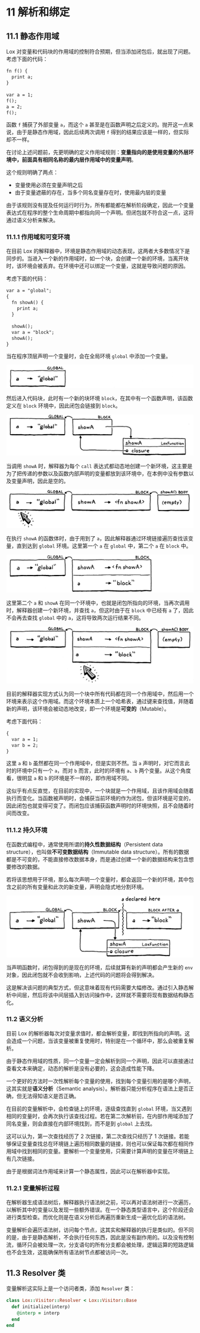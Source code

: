 # 11 解析和绑定

## 11.1 静态作用域

Lox 对变量和代码块的作用域的控制符合预期，但当添加闭包后，就出现了问题。考虑下面的代码：

```
fn f() {
  print a;
}

var a = 1;
f();
a = 2;
f();
```

函数 `f` 捕获了外部变量 `a`，而这个 `a` 甚至是在函数声明之后定义的。抛开这一点来说，由于是静态作用域，因此后续两次调用 `f` 得到的结果应该是一样的，但实际却不一样。

在讨论上述问题前，先更明确的定义作用域规则：**变量指向的是使用变量的外层环境中，前面具有相同名称的最内层作用域中的变量声明**。

这个规则明确了两点：

-   变量使用必须在变量声明之后
-   由于变量遮蔽的存在，当多个同名变量存在时，使用最内层的变量

由于该规则没有提及任何运行时行为，所有都能都在解析阶段确定，因此一个变量表达式在程序的整个生命周期中都指向同一个声明。但闭包就不符合这一点，这将通过语义分析来解决。

### 11.1.1 作用域和可变环境

在目前 Lox 的解释器中，环境是静态作用域的动态表现，这两者大多数情况下是同步的。当进入一个新的作用域时，如一个块，会创建一个新的环境，当离开块时，该环境会被丢弃。在环境中还可以绑定一个变量，这就是导致问题的原因。

考虑下面的代码：

```
var a = "global";
{
  fn showA() {
    print a;
  }

  showA();
  var a = "block";
  showA();
}
```

当在程序顶层声明一个变量时，会在全局环境 `global` 中添加一个变量。

![Env 1](https://raw.githubusercontent.com/genskyff/image-hosting/main/images/20250511222208192.png)

然后进入代码块，此时有一个新的块环境 `block`，在其中有一个函数声明，该函数定义在 `block` 环境中，因此闭包会链接到 `block`。

![Env 2](https://raw.githubusercontent.com/genskyff/image-hosting/main/images/20250511222338338.png)

当调用 `showA` 时，解释器为每个 `call` 表达式都动态地创建一个新环境，这主要是为了把传递的参数以及函数内部声明的变量都放到该环境中，在本例中没有参数以及变量声明，因此是空的。

![Env 3](https://raw.githubusercontent.com/genskyff/image-hosting/main/images/20250511222921749.png)

在执行 `showA` 的函数体时，由于用到了 `a`，因此解释器通过环境链接遍历查找该变量，直到达到 `global` 环境。这里第一个 `a` 在 `global` 中，第二个 `a` 在 `block` 中。

![Env 4](https://raw.githubusercontent.com/genskyff/image-hosting/main/images/20250511223348508.png)

这里第二个 `a` 和 `showA` 在同一个环境中，也就是闭包所指向的环境，当再次调用时，解释器创建一个新环境，并查找 `a`，但这时由于在 `block` 中已经有 `a` 了，因此不会再去查找 `global` 中的 `a`，这将导致两次运行结果不同。

![Env 5](https://raw.githubusercontent.com/genskyff/image-hosting/main/images/20250511223632168.png)

目前的解释器实现方式认为同一个块中所有代码都在同一个作用域中，然后用一个环境来表示这个作用域。而这个环境本质上一个哈希表，通过键来查找值，并随着新的声明，该环境会被动态地改变，即一个环境是**可变的**（Mutable）。

考虑下面代码：

```
{
  var a = 1;
  var b = 2;
}
```

这里 `a` 和 `b` 虽然都在同一个作用域中，但是实则不然。当 `a` 声明时，对它而言此时的环境中只有一个 `a`，而对 `b` 而言，此时的环境有 `a`、`b` 两个变量。从这个角度看，很明显 `a` 和 `b` 的环境是不一样的，即作用域不同。

这似乎有点反直觉，在目前的实现中，一个块就是一个作用域，且该作用域会随着执行而变化。当函数被声明时，会捕获当前环境的作为闭包，但该环境是可变的，因此闭包也就变得可变了。而闭包应该捕获函数声明时的环境快照，且不会随着时间而改变。

### 11.1.2 持久环境

在函数式编程中，通常使用所谓的**持久性数据结构**（Persistent data structure），也叫做**不可变数据结构**（Immutable data structure）。所有的数据都是不可变的，不能直接修改数据本身，而是通过创建一个新的数据结构来包含想要修改的数据。

若将该思想用于环境，那么每次声明一个变量时，都会返回一个新的环境，其中包含之前的所有变量和此次的新变量，声明会隐式地分割环境。

![Env 6](https://raw.githubusercontent.com/genskyff/image-hosting/main/images/20250511225243192.png)

当声明函数时，闭包得到的是现在的环境，后续就算有新的声明都会产生新的 `env` 对象，因此闭包就不会收到影响，上述代码的问题将会得到解决。

这是解决该问题的典型方式，但这意味着现有代码需要大幅修改。通过引入静态解析中间层，然后将该中间层插入到访问操作中，这样就不需要将现有数据结构静态化。

### 11.2 语义分析

目前 Lox 的解析器每次对变量求值时，都会解析变量，即找到所指向的声明。这会造成一个问题，当该变量被重复使用时，特别是在一个循环中，那么会被重复解析。

由于静态作用域的性质，同一个变量一定会解析到同一个声明，因此可以直接通过查看文本来确定，动态的解析是没有必要的，这会造成性能下降。

一个更好的方法时一次性解析每个变量的使用，找到每个变量引用的是哪个声明，这其实就是**语义分析**（Semantic analysis）。解析器只能分析程序在语法上是否正确，但无法得知语义是否正确。

在目前的变量解析中，会检查链上的环境，逐级查找直到 `global` 环境，当又遇到相同的变量时，会再次执行该查找过程。若在第二次解析前，在内部作用域添加了同名变量，则会直接在内部环境找到，而不是到 `global` 上去找。

这可以认为，第一次查找经历了 2 次链接，第二次查找只经历了 1 次链接。若能够保证变量查找总在环境链上遍历相同数量的链接，则也可以保证每次都在相同作用域中找到相同的变量。要解析一个变量使用，只需要计算声明的变量在环境链上有几次链接。

由于是根据词法作用域来计算一个静态属性，因此可以在解析器中实现。

### 11.2.1 变量解析过程

在解析器生成语法树后，解释器执行语法树之前，可以再对语法树进行一次遍历，以解析其中的变量以及发现一些额外错误。在一个静态类型语言中，这个阶段还会进行类型检查。而优化则是在语义分析后再遍历重新生成一遍优化后的语法树。

变量解析会遍历语法树，访问每个节点，这其实和解释器的执行是类似的。但不同的是，由于是静态解析，不会执行任何东西，因此是没有副作用的。以及没有控制流，循环只会被处理一次，分支语句的所有分支都会被处理，逻辑运算的短路逻辑也不会生效，这能确保所有语法树节点都被访问一次。

## 11.3 Resolver 类

变量解析这实际上是一个访问者类，添加 `Resolver` 类：

```ruby
class Lox::Visitor::Resolver < Lox::Visitor::Base
  def initialize(interp)
    @interp = interp
  end
end
```
